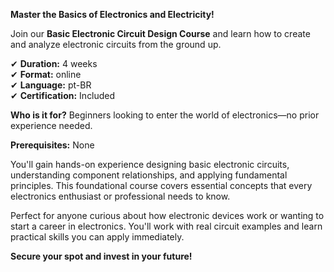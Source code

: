 **Master the Basics of Electronics and Electricity!**

Join our **Basic Electronic Circuit Design Course** and learn how to create and analyze electronic circuits from the ground up.

✔ **Duration:** 4 weeks  
✔ **Format:** online  
✔ **Language:** pt-BR  
✔ **Certification:** Included

**Who is it for?** Beginners looking to enter the world of electronics—no prior experience needed.

**Prerequisites:** None

You'll gain hands-on experience designing basic electronic circuits, understanding component relationships, and applying fundamental principles. This foundational course covers essential concepts that every electronics enthusiast or professional needs to know.

Perfect for anyone curious about how electronic devices work or wanting to start a career in electronics. You'll work with real circuit examples and learn practical skills you can apply immediately.

**Secure your spot and invest in your future!**